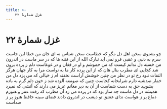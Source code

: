 ```yaml
---
title: >-
    غزل شمارهٔ ۲۲
---
```

# غزل شمارهٔ ۲۲

چو بشنوی سخن اهل دل مگو که خطاست
سخن شناس نه ای جان من خطا این جاست
سرم به دنیی و عقبی فرو نمی آید
تبارک الله از این فتنه ها که در سر ماست
در اندرون من خسته دل ندانم کیست
که من خموشم و او در فغان و در غوغاست
دلم ز پرده برون شد کجایی ای مطرب
بنال هان که از این پرده کار ما به نواست
مرا به کار جهان هرگز التفات نبود
رخ تو در نظر من چنین خوشش آراست
نخفته ام ز خیالی که می پزد دل من
خمار صدشبه دارم شرابخانه کجاست
چنین که صومعه آلوده شد ز خون دلم
گرم به باده بشویید حق به دست شماست
از آن به دیر مغانم عزیز می دارند
که آتشی که نمیرد همیشه در دل ماست
چه ساز بود که در پرده می زد آن مطرب
که رفت عمر و هنوزم دماغ پر ز هواست
ندای عشق تو دیشب در اندرون دادند
فضای سینه حافظ هنوز پر ز صداست
